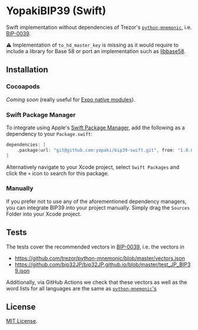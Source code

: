 # YopakiBIP39 (Swift)

Swift implementation without dependencies of Trezor's [`python-mnemonic`](https://github.com/trezor/python-mnemonic/tree/master), i.e. [BIP-0039](https://github.com/bitcoin/bips/blob/master/bip-0039.mediawiki).

⚠️ Implementation of `to_hd_master_key` is missing as it would require to include a library for Base 58 or port an implementation such as [libbase58](https://github.com/bitcoin/libbase58).

## Installation

### Cocoapods

_Coming soon_ (really useful for [Expo native modules](https://docs.expo.dev/workflow/customizing/)). 

### Swift Package Manager

To integrate using Apple's [Swift Package Manager](https://swift.org/package-manager/), add the following as a dependency to your `Package.swift`:

```swift
dependencies: [
    .package(url: "git@github.com:yopaki/bip39-swift.git", from: "1.0.0")
]
```

Alternatively navigate to your Xcode project, select `Swift Packages` and click the `+` icon to search for this package.

### Manually

If you prefer not to use any of the aforementioned dependency managers, you can integrate BIP39 into your project manually. Simply drag the `Sources` Folder into your Xcode project.

## Tests

The tests cover the recommended vectors in [BIP-0039](https://github.com/bitcoin/bips/blob/master/bip-0039.mediawiki), i.e. the vectors in

- https://github.com/trezor/python-mnemonic/blob/master/vectors.json
- https://github.com/bip32JP/bip32JP.github.io/blob/master/test_JP_BIP39.json

Additionally, via GitHub Actions we check that these vectors as well as the word lists for all languages are the same as [`python-mnemonic`'s](https://github.com/trezor/python-mnemonic/tree/master) 

## License

[MIT License](LICENSE).

